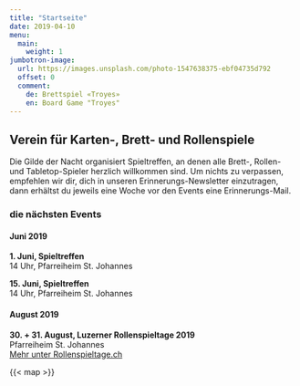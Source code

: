 ```yaml
---
title: "Startseite"
date: 2019-04-10
menu:
  main:
    weight: 1
jumbotron-image:
  url: https://images.unsplash.com/photo-1547638375-ebf04735d792
  offset: 0
  comment:
    de: Brettspiel «Troyes»
    en: Board Game "Troyes"
---
```


## Verein für Karten-, Brett- und Rollenspiele

Die Gilde der Nacht organisiert Spieltreffen, an denen alle Brett-, Rollen- und Tabletop-Spieler herzlich willkommen sind. Um nichts zu verpassen, empfehlen wir dir, dich in unseren Erinnerungs-Newsletter einzutragen, dann erhältst du jeweils eine Woche vor den Events eine Erinnerungs-Mail.

### die nächsten Events

#### Juni 2019

**1. Juni, Spieltreffen**<br />
14 Uhr, Pfarreiheim St. Johannes

**15. Juni, Spieltreffen**<br />
14 Uhr, Pfarreiheim St. Johannes

#### August 2019

**30. + 31. August, Luzerner Rollenspieltage 2019**<br />
Pfarreiheim St. Johannes<br />
[Mehr unter Rollenspieltage.ch](https://rollenspieltage.ch)

{{< map >}}